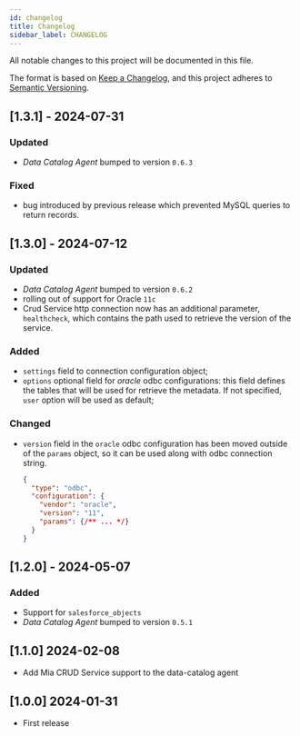 ```yaml
---
id: changelog
title: Changelog
sidebar_label: CHANGELOG
---
```


<!--
WARNING: this file was automatically generated by Mia-Platform Doc Aggregator.
DO NOT MODIFY IT BY HAND.
Instead, modify the source file and run the aggregator to regenerate this file.
-->

All notable changes to this project will be documented in this file.

The format is based on [Keep a Changelog](https://keepachangelog.com/en/1.0.0/),
and this project adheres to [Semantic Versioning](https://semver.org/spec/v2.0.0.html).

## [1.3.1] - 2024-07-31

### Updated

- _Data Catalog Agent_ bumped to version `0.6.3`

### Fixed

- bug introduced by previous release which prevented MySQL queries
  to return records.

## [1.3.0] - 2024-07-12

### Updated

- _Data Catalog Agent_ bumped to version `0.6.2`
- rolling out of support for Oracle `11c`
- Crud Service http connection now has an additional parameter, `healthcheck`, which contains the path used to retrieve the version of the service.

### Added

- `settings` field to connection configuration object;
- `options` optional field for _oracle_ odbc configurations: this field defines the tables that will be used for retrieve the metadata.
  If not specified, `user` option will be used as default;

### Changed

- `version` field in the `oracle` odbc configuration has been moved outside of the `params` object, so it can be used along with odbc connection string.
  ```json title={example.json}
  { 
    "type": "odbc",
    "configuration": {
      "vendor": "oracle",
      "version": "11",
      "params": {/** ... */}
    }
  }
  ```


## [1.2.0] - 2024-05-07

### Added

- Support for `salesforce_objects`
- _Data Catalog Agent_ bumped to version `0.5.1`

## [1.1.0] 2024-02-08

- Add Mia CRUD Service support to the data-catalog agent

## [1.0.0] 2024-01-31

- First release
